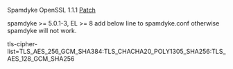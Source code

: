 Spamdyke OpenSSL 1.1.1 <a href="https://github.com/qmtoaster/patches/blob/master/spamdyke/spamdyke-openssl.patch">Patch</a>

spamdyke >= 5.0.1-3, EL >= 8 add below line to spamdyke.conf otherwise spamdyke will not work.

   tls-cipher-list=TLS_AES_256_GCM_SHA384:TLS_CHACHA20_POLY1305_SHA256:TLS_AES_128_GCM_SHA256
